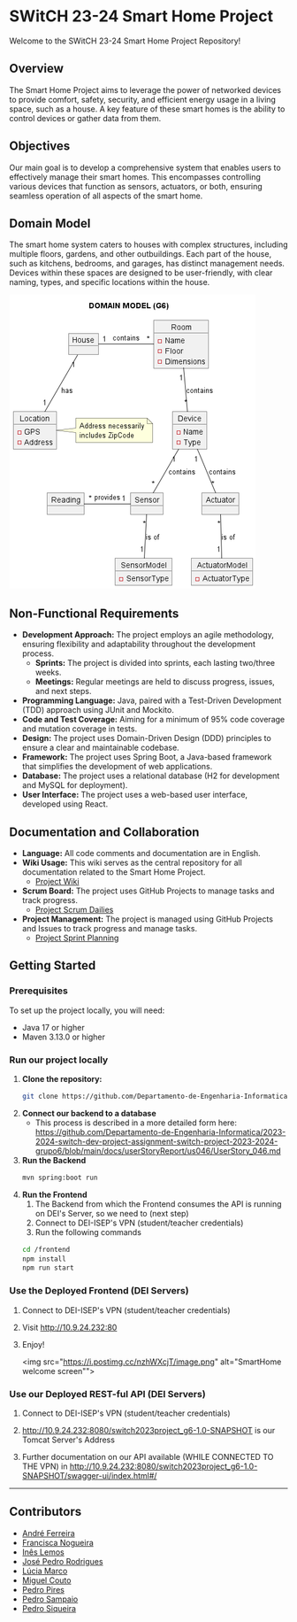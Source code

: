 # SWitCH 23-24 Smart Home Project

Welcome to the SWitCH 23-24 Smart Home Project Repository!

## Overview

The Smart Home Project aims to leverage the power of networked devices to provide comfort, safety, security, and
efficient energy usage in a living space, such as a house. A key feature of these smart homes is the ability to control
devices or gather data from them.

## Objectives

Our main goal is to develop a comprehensive system that enables users to effectively manage their smart homes. This
encompasses controlling various devices that function as sensors, actuators, or both, ensuring seamless operation of all
aspects of the smart home.

## Domain Model

The smart home system caters to houses with complex structures, including multiple floors, gardens, and other
outbuildings. Each part of the house, such as kitchens, bedrooms, and garages, has distinct management needs. Devices
within these spaces are designed to be user-friendly, with clear naming, types, and specific locations within the house.

![domainModel_v3.png](docs/systemDocumentation/domainModel/domainModel_v3.png)

## Non-Functional Requirements

- **Development Approach:** The project employs an agile methodology, ensuring flexibility and adaptability throughout
  the development process.
    - **Sprints:** The project is divided into sprints, each lasting two/three weeks.
    - **Meetings:** Regular meetings are held to discuss progress, issues, and next steps.
- **Programming Language:** Java, paired with a Test-Driven Development (TDD) approach using JUnit and Mockito.
- **Code and Test Coverage:** Aiming for a minimum of 95% code coverage and mutation coverage in tests.
- **Design:** The project uses Domain-Driven Design (DDD) principles to ensure a clear and maintainable codebase.
- **Framework:** The project uses Spring Boot, a Java-based framework that simplifies the development of web
  applications.
- **Database:** The project uses a relational database (H2 for development and MySQL for deployment).
- **User Interface:** The project uses a web-based user interface, developed using React.


## Documentation and Collaboration

- **Language:** All code comments and documentation are in English.
- **Wiki Usage:** This wiki serves as the central repository for all documentation related to the Smart Home Project.
    - [Project Wiki](https://github.com/Departamento-de-Engenharia-Informatica/2023-2024-switch-dev-project-assignment-switch-project-2023-2024-grupo6/wiki)
- **Scrum Board:** The project uses GitHub Projects to manage tasks and track progress.
    - [Project Scrum Dailies](https://github.com/Departamento-de-Engenharia-Informatica/2023-2024-switch-dev-project-assignment-switch-project-2023-2024-grupo6/wiki/Scrum-Dailies)
- **Project Management:** The project is managed using GitHub Projects and Issues to track progress and manage tasks.
    - [Project Sprint Planning](https://github.com/Departamento-de-Engenharia-Informatica/2023-2024-switch-dev-project-assignment-switch-project-2023-2024-grupo6/projects?query=is%3Aopen)

## Getting Started

### Prerequisites

To set up the project locally, you will need:

- Java 17 or higher
- Maven 3.13.0 or higher

### Run our project locally

1. **Clone the repository:**
   ```sh
   git clone https://github.com/Departamento-de-Engenharia-Informatica/2023-2024-switch-dev-project-assignment-switch-project-2023-2024-grupo6.git
    ```
2. **Connect our backend to a database**
   - This process is described in a more detailed form here:</br>
     https://github.com/Departamento-de-Engenharia-Informatica/2023-2024-switch-dev-project-assignment-switch-project-2023-2024-grupo6/blob/main/docs/userStoryReport/us046/UserStory_046.md
3. **Run the Backend**
   ```sh
   mvn spring:boot run
   ```
4. **Run the Frontend**
   1. The Backend from which the Frontend consumes the API is running on DEI's Server, so we need to (next step)
   2. Connect to DEI-ISEP's VPN (student/teacher credentials)
   3. Run the following commands
   ```sh
   cd /frontend
   npm install
   npm run start
   ```

### Use the Deployed Frontend (DEI Servers)</br>
1. Connect to DEI-ISEP's VPN (student/teacher credentials)

2. Visit http://10.9.24.232:80

3. Enjoy!


   <img src="https://i.postimg.cc/nzhWXcjT/image.png" alt="SmartHome welcome screen"">


### Use our Deployed REST-ful API (DEI Servers)

1. Connect to DEI-ISEP's VPN (student/teacher credentials)

2. http://10.9.24.232:8080/switch2023project_g6-1.0-SNAPSHOT is our Tomcat Server's Address

3. Further documentation on our API available (WHILE CONNECTED TO THE VPN) in http://10.9.24.232:8080/switch2023project_g6-1.0-SNAPSHOT/swagger-ui/index.html#/


-----------------------

## Contributors

- [André Ferreira](https://github.com/aferreira101)
- [Francisca Nogueira](https://github.com/FranciscaNogueira)
- [Inês Lemos](https://github.com/vapreace)
- [José Pedro Rodrigues](https://github.com/ozepedrorodrigues)
- [Lúcia Marco](https://github.com/MLuciaMarcoPereira)
- [Miguel Couto](https://github.com/miguelapcouto94)
- [Pedro Pires](https://github.com/pedrodgp)
- [Pedro Sampaio](https://github.com/Pedro-M-S)
- [Pedro Siqueira](https://github.com/Pedrotheofilo)

